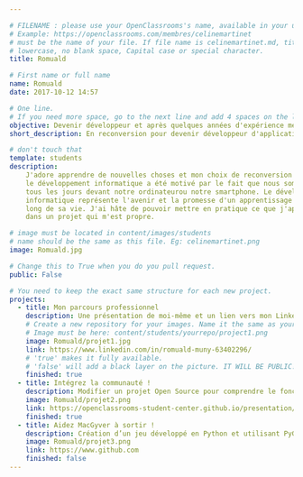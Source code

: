 ```yaml
---

# FILENAME : please use your OpenClassrooms's name, available in your url.
# Example: https://openclassrooms.com/membres/celinemartinet
# must be the name of your file. If file name is celinemartinet.md, title is celinemartinet.
# lowercase, no blank space, Capital case or special character.
title: Romuald

# First name or full name
name: Romuald
date: 2017-10-12 14:57

# One line.
# If you need more space, go to the next line and add 4 spaces on the left, as in 'description'.
objective: Devenir développeur et après quelques années d'expérience me mettre à mon compte. 
short_description: En reconversion pour devenir développeur d'application - Python.

# don't touch that
template: students
description:
    J'adore apprendre de nouvelles choses et mon choix de reconversion dans 
    le développement informatique a été motivé par le fait que nous sommes 
    tous les jours devant notre ordinateurou notre smartphone. Le développement 
    informatique représente l'avenir et la promesse d'un apprentissage tout au 
    long de sa vie. J'ai hâte de pouvoir mettre en pratique ce que j'apprend
    dans un projet qui m'est propre.

# image must be located in content/images/students
# name should be the same as this file. Eg: celinemartinet.png
image: Romuald.jpg

# Change this to True when you do you pull request.
public: False

# You need to keep the exact same structure for each new project.
projects:
  - title: Mon parcours professionnel
    description: Une présentation de moi-même et un lien vers mon LinkedIn.
    # Create a new repository for your images. Name it the same as your nickname and profile picture.
    # Image must be here: content/students/yourrepo/project1.png
    image: Romuald/projet1.jpg
    link: https://www.linkedin.com/in/romuald-muny-63402296/
    # 'true' makes it fully available.
    # 'false' will add a black layer on the picture. IT WILL BE PUBLIC!
    finished: true
  - title: Intégrez la communauté !
    description: Modifier un projet Open Source pour comprendre le fonctionnement de Git, de Github et des pull requests. 
    image: Romuald/projet2.png
    link: https://openclassrooms-student-center.github.io/presentation/students/Romuald.html
    finished: true
  - title: Aidez MacGyver à sortir !
    description: Création d’un jeu développé en Python et utilisant PyGame.
    image: Romuald/projet3.png
    link: https://www.github.com
    finished: false
---
```

